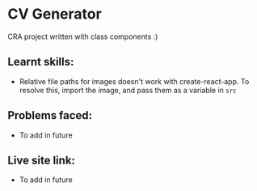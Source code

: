 # CV Generator
CRA project written with class components :)

## Learnt skills:
- Relative file paths for images doesn't work with create-react-app. To resolve this, import the image, and pass them as a variable in `src` 

## Problems faced:
- To add in future

## Live site link:
- To add in future